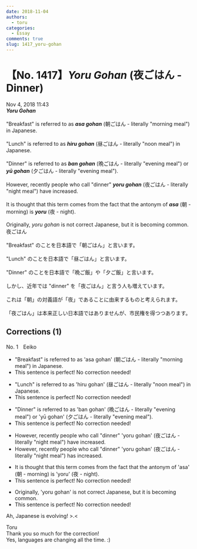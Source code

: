 ```yaml
---
date: 2018-11-04
authors:
  - toru
categories:
  - Essay
comments: true
slug: 1417_yoru-gohan
---
```


# 【No. 1417】<strong><em>Yoru Gohan</strong></em> (夜ごはん - Dinner)
<div class="date">Nov 4, 2018 11:43</div>
<div id="post"><div id="body_show_ori">
<strong><em>Yoru Gohan</strong></em><br/><br/>"Breakfast" is referred to as <strong><em>asa gohan</em></strong> (朝ごはん - literally "morning meal") in Japanese.<br/><br/>"Lunch" is referred to as <strong><em>hiru gohan</em></strong> (昼ごはん - literally "noon meal") in Japanese.<br/><br/>"Dinner" is referred to as <strong><em>ban gohan</em></strong> (晩ごはん - literally "evening meal") or <strong><em>yū gohan</em></strong> (夕ごはん - literally "evening meal").<br/><br/>However, recently people who call "dinner" <strong><em>yoru gohan</em></strong> (夜ごはん - literally "night meal") have increased.<br/><br/>It is thought that this term comes from the fact that the antonym of <strong><em>asa</em></strong> (朝 - morning) is <strong><em>yoru</em></strong> (夜 - night).<br/><br/>Originally, <em>yoru gohan</em> is not correct Japanese, but it is becoming common.
</div></div>

<!-- more -->

<div id="post_ja"><div id="body_show_mo">
夜ごはん<br/><br/>"Breakfast" のことを日本語で「朝ごはん」と言います。<br/><br/>"Lunch" のことを日本語で「昼ごはん」と言います。<br/><br/>"Dinner" のことを日本語で「晩ご飯」や「夕ご飯」と言います。<br/><br/>しかし、近年では "dinner" を「夜ごはん」と言う人も増えています。<br/><br/>これは「朝」の対義語が「夜」であることに由来するものと考えられます。<br/><br/>「夜ごはん」は本来正しい日本語ではありませんが、市民権を得つつあります。
</div></div>

## Corrections (1)
<div id="block"><div class="first_name"> No. 1　<span class="just_name">Eeiko</span></div><div id="block2">
<ul class="correction_field">
<li class="incorrect">"Breakfast" is referred to as 'asa gohan' (朝ごはん - literally "morning meal") in Japanese.</li>
<li class="corrected perfect">This sentence is perfect! No correction needed!</li>
</ul>
<ul class="correction_field">
<li class="incorrect">"Lunch" is referred to as 'hiru gohan' (昼ごはん - literally "noon meal") in Japanese.</li>
<li class="corrected perfect">This sentence is perfect! No correction needed!</li>
</ul>
<ul class="correction_field">
<li class="incorrect">"Dinner" is referred to as 'ban gohan' (晩ごはん - literally "evening meal") or 'yū gohan' (夕ごはん - literally "evening meal").</li>
<li class="corrected perfect">This sentence is perfect! No correction needed!</li>
</ul>
<ul class="correction_field">
<li class="incorrect">However, recently people who call "dinner" 'yoru gohan' (夜ごはん - literally "night meal") have increased.</li>
<li class="corrected correct">
However, recently people who call "dinner" 'yoru gohan' (夜ごはん - literally "night meal") has increased.
</li>
</ul>
<ul class="correction_field">
<li class="incorrect">It is thought that this term comes from the fact that the antonym of 'asa' (朝 - morning) is 'yoru' (夜 - night).</li>
<li class="corrected perfect">This sentence is perfect! No correction needed!</li>
</ul>
<ul class="correction_field">
<li class="incorrect">Originally, 'yoru gohan' is not correct Japanese, but it is becoming common.</li>
<li class="corrected perfect">This sentence is perfect! No correction needed!</li>
</ul>
<p class="comment_small">
 Ah, Japanese is evolving! &gt;.&lt;
</p>

</div><div class="name"><span class="just_name">Toru</span><br>
Thank you so much for the correction!<br/>Yes, languages are changing all the time. :)
</div>
</div>

